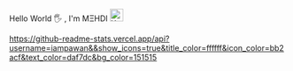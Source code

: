 Hello World 🖐️ , I'm MΞHDI <a href="https://emoji.gg/emoji/7089-xmas-hacker"><img src="https://emoji.gg/assets/emoji/7089-xmas-hacker.gif" width="24.03px" height="23.2px" alt="XMAS_Hacker"></a>

https://github-readme-stats.vercel.app/api?username=iampawan&&show_icons=true&title_color=ffffff&icon_color=bb2acf&text_color=daf7dc&bg_color=151515
